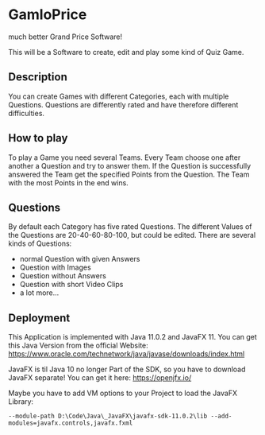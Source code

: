 # GamloPrice
much better Grand Price Software!

This will be a Software to create, edit and play some kind of Quiz Game.

## Description
You can create Games with different Categories, each with multiple Questions. Questions are differently rated and have therefore different difficulties.

## How to play
To play a Game you need several Teams. Every Team choose one after another a Question and try to answer them. If the Question is successfully answered the Team get the specified Points from the Question.
The Team with the most Points in the end wins.

## Questions
By default each Category has five rated Questions. The different Values of the Questions are 20-40-60-80-100, but could be edited. There are several kinds of Questions:
* normal Question with given Answers
* Question with Images
* Question without Answers
* Question with short Video Clips
* a lot more...

## Deployment
This Application is implemented with Java 11.0.2 and JavaFX 11.
You can get this Java Version from the official Website: https://www.oracle.com/technetwork/java/javase/downloads/index.html

JavaFX is til Java 10 no longer Part of the SDK, so you have to download JavaFX separate!
You can get it here: https://openjfx.io/

Maybe you have to add VM options to your Project to load the JavaFX Library:
```
--module-path D:\Code\Java\_JavaFX\javafx-sdk-11.0.2\lib --add-modules=javafx.controls,javafx.fxml
```
